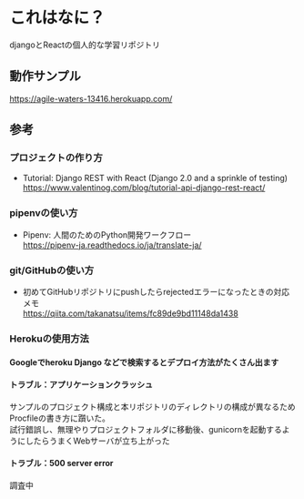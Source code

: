 # これはなに？

djangoとReactの個人的な学習リポジトリ  


## 動作サンプル  

https://agile-waters-13416.herokuapp.com/

## 参考

### プロジェクトの作り方
- Tutorial: Django REST with React (Django 2.0 and a sprinkle of testing)  
https://www.valentinog.com/blog/tutorial-api-django-rest-react/  

### pipenvの使い方  
- Pipenv: 人間のためのPython開発ワークフロー  
https://pipenv-ja.readthedocs.io/ja/translate-ja/

### git/GitHubの使い方  
- 初めてGitHubリポジトリにpushしたらrejectedエラーになったときの対応メモ  
https://qiita.com/takanatsu/items/fc89de9bd11148da1438  

### Herokuの使用方法  
#### Googleでheroku Django などで検索するとデプロイ方法がたくさん出ます  

#### トラブル：アプリケーションクラッシュ  
サンプルのプロジェクト構成と本リポジトリのディレクトリの構成が異なるためProcfileの書き方に躓いた。  
試行錯誤し、無理やりプロジェクトフォルダに移動後、gunicornを起動するようにしたらうまくWebサーバが立ち上がった  

#### トラブル：500 server error
調査中
